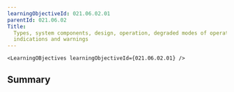 ```yaml
---
learningObjectiveId: 021.06.02.01
parentId: 021.06.02
Title:
  Types, system components, design, operation, degraded modes of operation,
  indications and warnings
---
```


```tsx eval
<LearningOBjectives learningObjectiveId={021.06.02.01} />
```

## Summary
